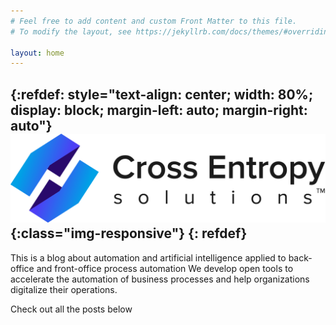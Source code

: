 ```yaml
---
# Feel free to add content and custom Front Matter to this file.
# To modify the layout, see https://jekyllrb.com/docs/themes/#overriding-theme-defaults

layout: home
---
```

{:refdef: style="text-align: center; width: 80%; display: block; margin-left: auto; margin-right: auto"}
![logo](/assets/PNGMODELRGB.png){:class="img-responsive"}
{: refdef}
---
<p>
This is a blog about automation and artificial intelligence applied to back-office and front-office process automation
We develop open tools to accelerate the automation of business processes and help organizations digitalize their operations.
</p>

Check out all the posts below

